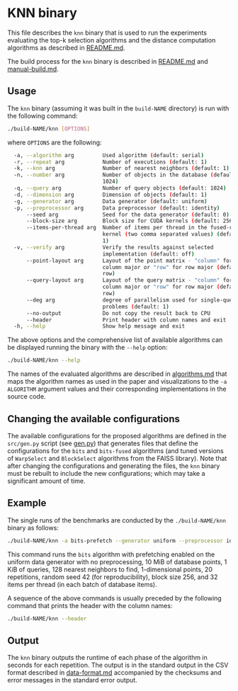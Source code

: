 # KNN binary

This file describes the `knn` binary that is used to run the experiments evaluating the top-k selection algorithms and the distance computation algorithms as described in [README.md](../README.md).

The build process for the `knn` binary is described in [README.md](../README.md) and [manual-build.md](manual-build.md).

## Usage

The `knn` binary (assuming it was built in the `build-NAME` directory) is run with the following command:

```bash
./build-NAME/knn [OPTIONS]
```

where `OPTIONS` are the following:

```bash
  -a, --algorithm arg         Used algorithm (default: serial)
  -r, --repeat arg            Number of executions (default: 1)
  -k, --knn arg               Number of nearest neighbors (default: 1)
  -n, --number arg            Number of objects in the database (default:
                              1024)
  -q, --query arg             Number of query objects (default: 1024)
  -d, --dimension arg         Dimension of objects (default: 1)
  -g, --generator arg         Data generator (default: uniform)
  -p, --preprocessor arg      Data preprocessor (default: identity)
      --seed arg              Seed for the data generator (default: 0)
      --block-size arg        Block size for CUDA kernels (default: 256)
      --items-per-thread arg  Number of items per thread in the fused-regs
                              kernel (two comma separated values) (default:
                              1)
  -v, --verify arg            Verify the results against selected
                              implementation (default: off)
      --point-layout arg      Layout of the point matrix - "column" for
                              column major or "row" for row major (default:
                              row)
      --query-layout arg      Layout of the query matrix - "column" for
                              column major or "row" for row major (default:
                              row)
      --deg arg               degree of parallelism used for single-query
                              problems (default: 1)
      --no-output             Do not copy the result back to CPU
      --header                Print header with column names and exit
  -h, --help                  Show help message and exit
```

The above options and the comprehensive list of available algorithms can be displayed running the binary with the `--help` option:

```bash
./build-NAME/knn --help
```

The names of the evaluated algorithms are described in [algorithms.md](algorithms.md) that maps the algorithm names as used in the paper and visualizations to the `-a ALGORITHM` argument values and their corresponding implementations in the source code.


## Changing the available configurations

The available configurations for the proposed algorithms are defined in the `src/gen.py` script (see [gen.py](../src/gen.py)) that generates files that define the configurations for the `bits` and `bits-fused` algorithms (and tuned versions of `WarpSelect` and `BlockSelect` algorithms from the FAISS library). Note that after changing the configurations and generating the files, the `knn` binary must be rebuilt to include the new configurations; which may take a significant amount of time.


## Example

The single runs of the benchmarks are conducted by the `./build-NAME/knn` binary as follows:

```bash
./build-NAME/knn -a bits-prefetch --generator uniform --preprocessor identity -n 10M -q 1k -k 128 -d 1 -r 20 --seed 42 --block-size 256 --items-per-thread 32
```

This command runs the `bits` algorithm with prefetching enabled on the uniform data generator with no preprocessing, 10 MiB of database points, 1 KiB of queries, 128 nearest neighbors to find, 1-dimensional points, 20 repetitions, random seed 42 (for reproducibility), block size 256, and 32 items per thread (in each batch of database items).

A sequence of the above commands is usually preceded by the following command that prints the header with the column names:

```bash
./build-NAME/knn --header
```

## Output

The `knn` binary outputs the runtime of each phase of the algorithm in seconds for each repetition. The output is in the standard output in the CSV format described in [data-format.md](data-format.md) accompanied by the checksums and error messages in the standard error output.
